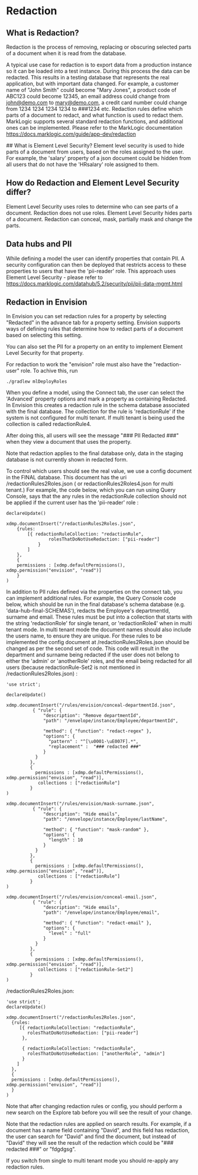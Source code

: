 # Redaction 

## What is Redaction?
Redaction is the process of removing, replacing or obscuring selected parts of a document when it is read from the database.

A typical use case for redaction is to export data from a production instance so it can be loaded into a test instance. During this process the data can be redacted. This results in a testing database that represents the real application, but with important data changed. For example, a customer name of "John Smith" could become "Mary Jones", a product code of ABC123 could become 12345, an email address could change from john@demo.com to mary@demo.com, a credit card number could change from 1234 1234 1234 1234  to ###1234 etc. Redaction rules define which parts of a document to redact, and what function is used to redact them. MarkLogic supports several standard redaction functions, and additional ones can be implemented. Please refer to the MarkLogic documentation  https://docs.marklogic.com/guide/app-dev/redaction

## What is Element Level Security?
Element level security is used to hide parts of a document from users, based on the roles assigned to the user. For example, the 'salary' property of a json document could be hidden from all users that do not have the 'HRsalary' role assigned to them.

## How do Redaction and Element Level Security differ?
Element Level Security uses roles to determine who can see parts of a document. Redaction does not use roles.
Element Level Security hides parts of a document. Redaction can conceal, mask, partially mask and change the parts.

## Data hubs and PII
While defining a model the user can identify properties that contain PII. A security configuration can then be deployed that restricts access to these properties to users that have the 'pii-reader' role. This approach uses Element Level Security - please refer to https://docs.marklogic.com/datahub/5.2/security/pii/pii-data-mgmt.html

## Redaction in Envision
In Envision you can set redaction rules for a property by selecting "Redacted" in the advance tab for a property setting. Envision supports ways of defining rules that determine how to redact parts of a document based on selecting this setting.

You can also set the PII for a property on an entity to implement Element Level Security for that property.

For redaction to work the "envision" role must also have the "redaction-user" role. To achive this, run 
```
./gradlew mlDeployRoles 
```

When you define a model, using the Connect tab, the user can select the 'Advanced' property options and mark a property as containing Redacted. In Envision this creates a redaction rule in the schema database associated with the final database. The collection for the rule is 'redactionRule' if the system is not configured for multi tenant. If multi tenant is being used the collection is called redactionRule4<currentUserName>. 

After doing this, all users will see the message "### PII Redacted ###" when they view a document that uses the property.

Note that redaction applies to the final database only, data in the staging database is not currently shown in redacted form. 

To control which users should see the real value, we use a config document in the FINAL database. This document has the uri /redactionRules2Roles.json ( or redactionRules2Roles4<currentUserName>.json for multi tenant.) For example, the code below, which you can run using Query Console, says that the any rules in the redactionRule collection should not be applied if the current user has the 'pii-reader' role :
```
declareUpdate()

xdmp.documentInsert("/redactionRules2Roles.json",
	{rules:
		[{ redactionRuleCollection: "redactionRule",
				rolesThatDoNotUseRedaction: ["pii-reader"]
			}
		]
	},
	{
	permissions : [xdmp.defaultPermissions(), xdmp.permission("envision", "read")]
	}
)
```

In addition to PII rules defined via the properties on the connect tab, you can implement additional rules. For example, the Query Console code below, which should be run in the final database's schema database (e.g. 'data-hub-final-SCHEMAS'), redacts the Employee's departmentId, surname and email. These rules must be put into a collection that starts with the string 'redactionRole' for single tenant, or 'redactionRole4<currentUserName>' when in multi tenant mode. In multi tenant mode the document names should also include the users name, to ensure they are unique. For these rules to be implemented the config document at /redactionRules2Roles.json should be changed as per the second set of code. This code will result in the department and surname being redacted if the user does not belong to either the 'admin' or 'anotherRole' roles, and the email being redacted for all users (because redactionRule-Set2 is not mentioned in /redactionRules2Roles.json) :
```
'use strict';

declareUpdate()

xdmp.documentInsert("/rules/envision/conceal-departmentId.json",
          { "rule": {
              "description": "Remove departmentId",
              "path": "/envelope/instance/Employee/departmentId",

              "method": { "function": "redact-regex" },
              "options": {
                "pattern" : "^[\u0001-\uE007F].*",
                "replacement" :  "### redacted ###"
              }
           }
         },
         {
           permissions : [xdmp.defaultPermissions(), xdmp.permission("envision", "read")],
            collections : ["redactionRule"]
         }
)

xdmp.documentInsert("/rules/envision/mask-surname.json",
          { "rule": {
              "description": "Hide emails",
              "path": "/envelope/instance/Employee/lastName",

              "method": { "function": "mask-random" },
              "options": {
                "length" : 10
              }
           }
         },
         {
           permissions : [xdmp.defaultPermissions(), xdmp.permission("envision", "read")],
            collections : ["redactionRule"]
         }
)

xdmp.documentInsert("/rules/envision/conceal-email.json",
          { "rule": {
              "description": "Hide emails",
              "path": "/envelope/instance/Employee/email",

              "method": { "function": "redact-email" },
              "options": {
                "level" : "full"
              }
           }
         },
         {
           permissions : [xdmp.defaultPermissions(), xdmp.permission("envision", "read")],
            collections : ["redactionRule-Set2"]
         }
)
```

/redactionRules2Roles.json:
```
'use strict';
declareUpdate()

xdmp.documentInsert("/redactionRules2Roles.json",
  {rules:
     [{ redactionRuleCollection: "redactionRule",
        rolesThatDoNotUseRedaction: ["pii-reader"]
      },

      { redactionRuleCollection: "redactionRule",
        rolesThatDoNotUseRedaction: ["anotherRole", "admin"]
      }
    ]
  },
  {
  permissions : [xdmp.defaultPermissions(), xdmp.permission("envision", "read")]
  }
)
```
Note that after changing redaction rules or config, you should perform a new search on the Explore tab before you will see the result of your change.

Note that the redaction rules are applied on search results. For example, if a document has a name field containing "David", and this field has redaction, the user can search for "David" and find the document, but instead of "David" they will see the result of the redaction which could be "### redacted ###" or "fdgdgsg".

If you switch from single to multi tenant mode you should re-apply any redaction rules. 
